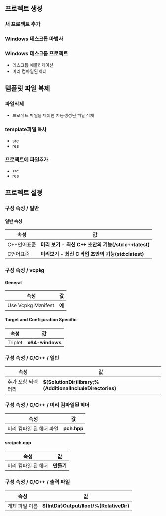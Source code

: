 ## 프로젝트 생성


### 새 프로젝트 추가


### Windows 데스크톱 마법사


### Windows 데스크톱 프로젝트
- 데스크톱 애플리케이션
- 미리 컴파일된 헤더





## 템플릿 파일 복제


### 파일삭제
- 프로젝트 파일을 제외한 자동생성된 파일 삭제


### template파일 복사
- src
- res


### 프로젝트에 파일추가
- src
- res





## 프로젝트 설정

### 구성 속성 / 일반

#### 일반 속성  
| 속성                     | 값                                                           |
|--------------------------|--------------------------------------------------------------|
| C++언어표준              | __미리 보기 - 최신 C++ 초안의 기능(/std:c++latest)__         |
| C언어표준                | __미리보기 - 최신 C 작업 초안의 기능(std:clatest)__          |


### 구성 속성 / vcpkg

#### General  
| 속성                     | 값                                                           |
|--------------------------|--------------------------------------------------------------|
| Use Vcpkg Manifest       | __예__                                                       |

#### Target and Configuration Specific  
| 속성                     | 값                                                           |
|--------------------------|--------------------------------------------------------------|
| Triplet                  | __x64-windows__                                              |


### 구성 속성 / C/C++ / 일반
| 속성                     | 값                                                           |
|--------------------------|--------------------------------------------------------------|
| 추가 포함 되렉터리       | __$(SolutionDir)library;%(AdditionalIncludeDirectories)__    |


### 구성 속성 / C/C++ / 미리 컴파일된 헤더
| 속성                     | 값                                                           |
|--------------------------|--------------------------------------------------------------|
| 미리 컴파일 된 헤더 파일 | __pch.hpp__                                                  |


#### src/pch.cpp
| 속성                     | 값                                                           |
|--------------------------|--------------------------------------------------------------|
| 미리 컴파일 된 헤더      | __만들기__                                                   |


### 구성 속성 / C/C++ / 출력 파일
| 속성                     | 값                                                           |
|--------------------------|--------------------------------------------------------------|
| 개체 파일 이름           | __$(IntDir)Output/Root/%(RelativeDir)__                      |











 